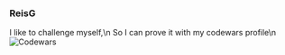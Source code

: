 ### ReisG

I like to challenge myself,\n
So I can prove it with my codewars profile\n
![Codewars](https://www.codewars.com/users/ReisG/badges/large)
